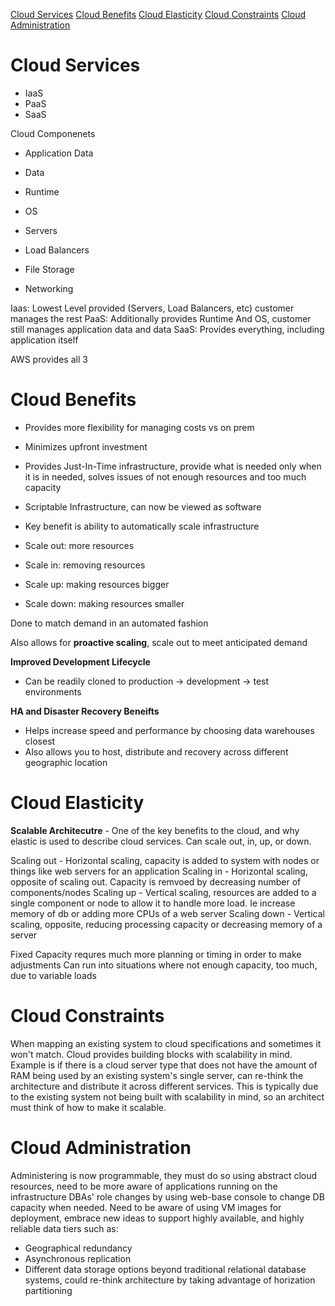 [Cloud Services](cloud-services)
[Cloud Benefits](cloud-benefits)
[Cloud Elasticity](cloud-elasticity)
[Cloud Constraints](cloud-constraints)
[Cloud Administration](cloud-administration)

# Cloud Services
- IaaS
- PaaS
- SaaS

Cloud Componenets

- Application Data
- Data

- Runtime
- OS

- Servers
- Load Balancers
- File Storage
- Networking

Iaas: Lowest Level provided (Servers, Load Balancers, etc) customer manages the rest
PaaS: Additionally provides Runtime And OS, customer still manages application data and data
SaaS: Provides everything, including application itself

AWS provides all 3

# Cloud Benefits 
- Provides more flexibility for managing costs vs on prem
- Minimizes upfront investment
- Provides Just-In-Time infrastructure, provide what is needed only when it is in needed, solves issues of not enough resources and too much capacity
- Scriptable Infrastructure, can now be viewed as software
- Key benefit is ability to automatically scale infrastructure

- Scale out: more resources
- Scale in: removing resources
- Scale up: making resources bigger
- Scale down: making resources smaller

Done to match demand in an automated fashion

Also allows for **proactive scaling**, scale out to meet anticipated demand

**Improved Development Lifecycle**
- Can be readily cloned to production -> development -> test environments

**HA and Disaster Recovery Beneifts**
- Helps increase speed and performance by choosing data warehouses closest
- Also allows you to host, distribute and recovery across different geographic location

# Cloud Elasticity
**Scalable Architecutre** - One of the key benefits to the cloud, and why elastic is used to describe cloud services. Can scale out, in, up, or down.

Scaling out - Horizontal scaling, capacity is added to system with nodes or things like web servers for an application
Scaling in - Horizontal scaling, opposite of scaling out. Capacity is remvoed by decreasing number of components/nodes
Scaling up - Vertical scaling, resources are added to a single component or node to allow it to handle more load. Ie increase memory of db or adding more CPUs of a web server
Scaling down - Vertical scaling, opposite, reducing processing capacity or decreasing memory of a server

Fixed Capacity requres much more planning or timing in order to make adjustments
Can run into situations where not enough capacity, too much, due to variable loads

# Cloud Constraints
When mapping an existing system to cloud specifications and sometimes it won't match.
Cloud provides building blocks with scalability in mind. 
Example is if there is a cloud server type that does not have the amount of RAM being used by an existing system's single server, can re-think the architecture and 
distribute it across different services. This is typically due to the existing system not being built with scalability in mind, so an architect must think of how to make it 
scalable.

# Cloud Administration
Administering is now programmable, they must do so using abstract cloud resources, need to be more aware of applications running on the infrastructure
DBAs' role changes by using web-base console to change DB capacity when needed. 
Need to be aware of using VM images for deployment, embrace new ideas to support highly available, and highly reliable data tiers such as:
- Geographical redundancy
- Asynchronous replication
- Different data storage options beyond traditional relational database systems, could re-think architecture by taking advantage of horization partitioning